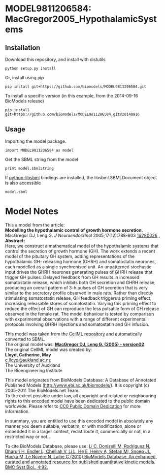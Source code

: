 # MODEL9811206584: MacGregor2005_HypothalamicSystems

## Installation

Download this repository, and install with distutils

`python setup.py install`

Or, install using pip

`pip install git+https://github.com/biomodels/MODEL9811206584.git`

To install a specific version (in this example, from the 2014-09-16 BioModels release)

`pip install git+https://github.com/biomodels/MODEL9811206584.git@20140916`

## Usage

Importing the model package.

`import MODEL9811206584 as model`

Get the SBML string from the model

`print model.sbmlString`

If [python-libsbml](https://pypi.python.org/pypi/python-libsbml) bindings are
installed, the libsbml.SBMLDocument object is also accessible

`model.sbml`


# Model Notes


This a model from the article:  
**Modelling the hypothalamic control of growth hormone secretion.**   
MacGregor DJ, Leng G. _J Neuroendocrinol_ 2005;17(12):788-803
[16280026](http://www.ncbi.nlm.nih.gov/pubmed/16280026) ,  
**Abstract:**   
Here, we construct a mathematical model of the hypothalamic systems that
control the secretion of growth hormone (GH). The work extends a recent model
of the pituitary GH system, adding representations of the hypothalamic GH-
releasing hormone (GHRH) and somatostatin neurones, each modelled as a single
synchronised unit. An unpatterned stochastic input drives the GHRH neurones
generating pulses of GHRH release that trigger GH pulses. Delayed feedback
from GH results in increased somatostatin release, which inhibits both GH
secretion and GHRH release, producing an overall pattern of 3-h pulses of GH
secretion that is very similar to the secretory profile observed in male rats.
Rather than directly stimulating somatostatin release, GH feedback triggers a
priming effect, increasing releasable stores of somatostatin. Varying this
priming effect to reduce the effect of GH can reproduce the less pulsatile
form of GH release observed in the female rat. The model behaviour is tested
by comparison with experimental observations with a range of different
experimental protocols involving GHRH injections and somatostatin and GH
infusion.

This model was taken from the [CellML
repository](http://www.cellml.org/models) and automatically converted to SBML.  
The original model was: [ **MacGregor DJ, Leng G. (2005) - version02**
](http://www.cellml.org/models/macgregor_leng_2005_version02)  
The original CellML model was created by:  
**Lloyd, Catherine, May**   
c.lloyd@aukland.ac.nz  
The University of Auckland  
The Bioengineering Institute  

This model originates from BioModels Database: A Database of Annotated
Published Models (http://www.ebi.ac.uk/biomodels/). It is copyright (c)
2005-2011 The BioModels.net Team.  
To the extent possible under law, all copyright and related or neighbouring
rights to this encoded model have been dedicated to the public domain
worldwide. Please refer to [CC0 Public Domain
Dedication](http://creativecommons.org/publicdomain/zero/1.0/) for more
information.

In summary, you are entitled to use this encoded model in absolutely any
manner you deem suitable, verbatim, or with modification, alone or embedded it
in a larger context, redistribute it, commercially or not, in a restricted way
or not..  
  
To cite BioModels Database, please use: [Li C, Donizelli M, Rodriguez N,
Dharuri H, Endler L, Chelliah V, Li L, He E, Henry A, Stefan MI, Snoep JL,
Hucka M, Le Novère N, Laibe C (2010) BioModels Database: An enhanced, curated
and annotated resource for published quantitative kinetic models. BMC Syst
Biol., 4:92.](http://www.ncbi.nlm.nih.gov/pubmed/20587024)


